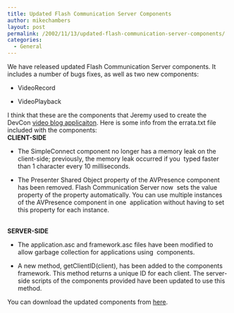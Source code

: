 ```yaml
---
title: Updated Flash Communication Server Components
author: mikechambers
layout: post
permalink: /2002/11/13/updated-flash-communication-server-components/
categories:
  - General
---
```



We have released updated Flash Communication Server components. It includes a number of bugs fixes, as well as two new components:  
  
*   VideoRecord
  
*   VideoPlayback

  
I think that these are the components that Jeremy used to create the DevCon [video blog applicaiton][1]. Here is some info from the errata.txt file included with the components:  
**CLIENT-SIDE**  
  
*   The SimpleConnect component no longer has a memory leak on the client-side; previously, the memory leak occurred if you&nbsp;&nbsp;typed faster than 1 character every 10 milliseconds.
  
*   The Presenter Shared Object property of the AVPresence component has been removed. Flash Communication Server now&nbsp; sets the value property of the property automatically. You can use multiple instances of the AVPresence component in one&nbsp; application without having to set this property for each instance.  
    &nbsp;

  
**SERVER-SIDE**  
  
*   The application.asc and framework.asc files have been modified to allow garbage collection for applications using&nbsp; components.&nbsp;
  
*   A new method, getClientID(client), has been added to the components framework. This method returns a unique ID for each client. The server-side scripts of the components provided have been updated to use this method.

  
You can download the updated components from [here][2].

 [1]: http://bilbo.macromedia.com/devconblog/blogitems.cfm
 [2]: http://www.macromedia.com/software/flashcom/download/components/